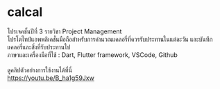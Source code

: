# calcal

โปรเจคชั้นปีที่ 3 รายวิชา Project Management\
โปรโตไทป์แอพพลิเคชั่นมือถือสำหรับการคำนวณแคลอรี่ที่ควรรับประทานในแต่ละวัน และบันทึกแคลอรี่และสิ่งที่รับประทานไป\
ภาษาและเครื่องมือที่ใช้ : Dart, Flutter framework, VSCode, Github\
\
ดูคลิปตัวอย่างการใช้งานได้ที่นี่\
https://youtu.be/B_ha1g59Jxw
